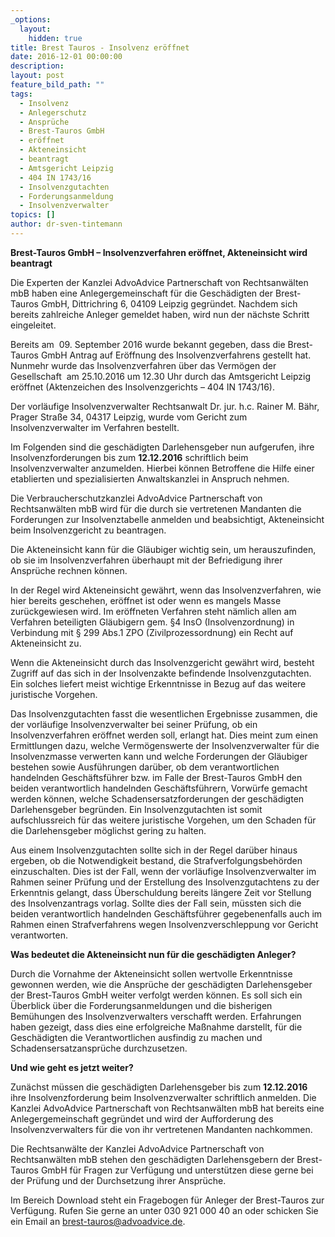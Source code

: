 ```yaml
---
_options:
  layout:
    hidden: true
title: Brest Tauros - Insolvenz eröffnet
date: 2016-12-01 00:00:00
description:
layout: post
feature_bild_path: ""
tags:
  - Insolvenz
  - Anlegerschutz
  - Ansprüche
  - Brest-Tauros GmbH
  - eröffnet
  - Akteneinsicht
  - beantragt
  - Amtsgericht Leipzig
  - 404 IN 1743/16
  - Insolvenzgutachten
  - Forderungsanmeldung
  - Insolvenzverwalter
topics: []
author: dr-sven-tintemann
---
```



**Brest-Tauros GmbH – Insolvenzverfahren eröffnet, Akteneinsicht wird beantragt**

Die Experten der Kanzlei AdvoAdvice Partnerschaft von Rechtsanwälten mbB haben eine Anlegergemeinschaft für die Geschädigten der Brest-Tauros GmbH, Dittrichring 6, 04109 Leipzig gegründet. Nachdem sich bereits zahlreiche Anleger gemeldet haben, wird nun der nächste Schritt eingeleitet.

Bereits am  09. September 2016 wurde bekannt gegeben, dass die Brest-Tauros GmbH Antrag auf Eröffnung des Insolvenzverfahrens gestellt hat. Nunmehr wurde das Insolvenzverfahren über das Vermögen der Gesellschaft  am 25.10.2016 um 12.30 Uhr durch das Amtsgericht Leipzig eröffnet (Aktenzeichen des Insolvenzgerichts – 404 IN 1743/16).

Der vorläufige Insolvenzverwalter Rechtsanwalt Dr. jur. h.c. Rainer M. Bähr, Prager Straße 34, 04317 Leipzig, wurde vom Gericht zum Insolvenzverwalter im Verfahren bestellt.

Im Folgenden sind die geschädigten Darlehensgeber nun aufgerufen, ihre Insolvenzforderungen bis zum **12.12.2016** schriftlich beim Insolvenzverwalter anzumelden. Hierbei können Betroffene die Hilfe einer etablierten und spezialisierten Anwaltskanzlei in Anspruch nehmen.

Die Verbraucherschutzkanzlei AdvoAdvice Partnerschaft von Rechtsanwälten mbB wird für die durch sie vertretenen Mandanten die Forderungen zur Insolvenztabelle anmelden und beabsichtigt, Akteneinsicht beim Insolvenzgericht zu beantragen.

Die Akteneinsicht kann für die Gläubiger wichtig sein, um herauszufinden, ob sie im Insolvenzverfahren überhaupt mit der Befriedigung ihrer Ansprüche rechnen können.

In der Regel wird Akteneinsicht gewährt, wenn das Insolvenzverfahren, wie hier bereits geschehen, eröffnet ist oder wenn es mangels Masse zurückgewiesen wird. Im eröffneten Verfahren steht nämlich allen am Verfahren beteiligten Gläubigern gem. §4 InsO (Insolvenzordnung) in Verbindung mit § 299 Abs.1 ZPO (Zivilprozessordnung) ein Recht auf Akteneinsicht zu.

Wenn die Akteneinsicht durch das Insolvenzgericht gewährt wird, besteht Zugriff auf das sich in der Insolvenzakte befindende Insolvenzgutachten. Ein solches liefert meist wichtige Erkenntnisse in Bezug auf das weitere juristische Vorgehen.

Das Insolvenzgutachten fasst die wesentlichen Ergebnisse zusammen, die der vorläufige Insolvenzverwalter bei seiner Prüfung, ob ein Insolvenzverfahren eröffnet werden soll, erlangt hat. Dies meint zum einen Ermittlungen dazu, welche Vermögenswerte der Insolvenzverwalter für die Insolvenzmasse verwerten kann und welche Forderungen der Gläubiger bestehen sowie Ausführungen darüber, ob dem verantwortlichen handelnden Geschäftsführer bzw. im Falle der Brest-Tauros GmbH den beiden verantwortlich handelnden Geschäftsführern, Vorwürfe gemacht werden können, welche Schadensersatzforderungen der geschädigten Darlehensgeber begründen. Ein Insolvenzgutachten ist somit aufschlussreich für das weitere juristische Vorgehen, um den Schaden für die Darlehensgeber möglichst gering zu halten.

Aus einem Insolvenzgutachten sollte sich in der Regel darüber hinaus ergeben, ob die Notwendigkeit bestand, die Strafverfolgungsbehörden einzuschalten. Dies ist der Fall, wenn der vorläufige Insolvenzverwalter im Rahmen seiner Prüfung und der Erstellung des Insolvenzgutachtens zu der Erkenntnis gelangt, dass Überschuldung bereits längere Zeit vor Stellung des Insolvenzantrags vorlag. Sollte dies der Fall sein, müssten sich die beiden verantwortlich handelnden Geschäftsführer gegebenenfalls auch im Rahmen einen Strafverfahrens wegen Insolvenzverschleppung vor Gericht verantworten.

**Was bedeutet die Akteneinsicht nun für die geschädigten Anleger?**

Durch die Vornahme der Akteneinsicht sollen wertvolle Erkenntnisse gewonnen werden, wie die Ansprüche der geschädigten Darlehensgeber der Brest-Tauros GmbH weiter verfolgt werden können. Es soll sich ein Überblick über die Forderungsanmeldungen und die bisherigen Bemühungen des Insolvenzverwalters verschafft werden. Erfahrungen haben gezeigt, dass dies eine erfolgreiche Maßnahme darstellt, für die Geschädigten die Verantwortlichen ausfindig zu machen und Schadensersatzansprüche durchzusetzen.

**Und wie geht es jetzt weiter?**

Zunächst müssen die geschädigten Darlehensgeber bis zum **12.12.2016** ihre Insolvenzforderung beim Insolvenzverwalter schriftlich anmelden. Die Kanzlei AdvoAdvice Partnerschaft von Rechtsanwälten mbB hat bereits eine Anlegergemeinschaft gegründet und wird der Aufforderung des Insolvenzverwalters für die von ihr vertretenen Mandanten nachkommen.

Die Rechtsanwälte der Kanzlei AdvoAdvice Partnerschaft von Rechtsanwälten mbB stehen den geschädigten Darlehensgebern der Brest- Tauros GmbH für Fragen zur Verfügung und unterstützen diese gerne bei der Prüfung und der Durchsetzung ihrer Ansprüche.

Im Bereich Download steht ein Fragebogen für Anleger der Brest-Tauros zur Verfügung. Rufen Sie gerne an unter 030 921 000 40 an oder schicken Sie ein Email an brest-tauros@advoadvice.de.